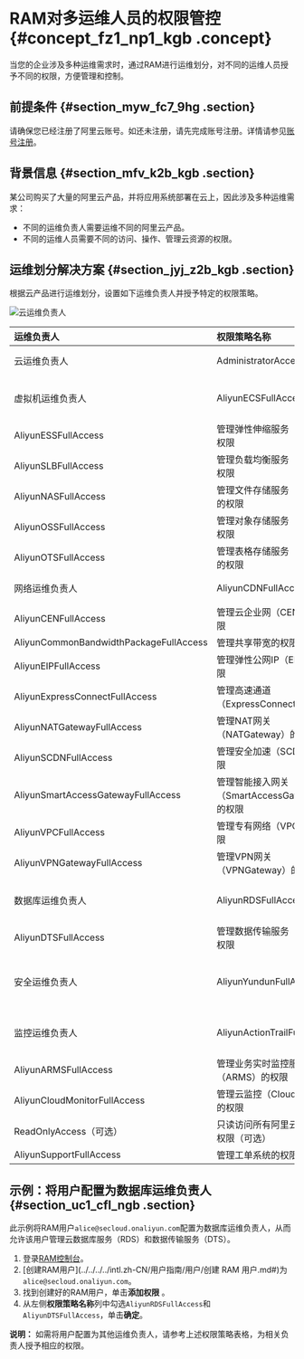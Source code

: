 # RAM对多运维人员的权限管控 {#concept_fz1_np1_kgb .concept}

当您的企业涉及多种运维需求时，通过RAM进行运维划分，对不同的运维人员授予不同的权限，方便管理和控制。

## 前提条件 {#section_myw_fc7_9hg .section}

请确保您已经注册了阿里云账号。如还未注册，请先完成账号注册。详情请参见[账号注册](https://account.alibabacloud.com/register/intl_register.htm)。

## 背景信息 {#section_mfv_k2b_kgb .section}

某公司购买了大量的阿里云产品，并将应用系统部署在云上，因此涉及多种运维需求：

-   不同的运维负责人需要运维不同的阿里云产品。
-   不同的运维人员需要不同的访问、操作、管理云资源的权限。

## 运维划分解决方案 {#section_jyj_z2b_kgb .section}

根据云产品进行运维划分，设置如下运维负责人并授予特定的权限策略。

![云运维负责人](http://static-aliyun-doc.oss-cn-hangzhou.aliyuncs.com/assets/img/92369/156378654137801_zh-CN.png)

|运维负责人|权限策略名称|权限策略说明|
|:----|:-----|:-----|
|云运维负责人|AdministratorAccess|管理所有阿里云资源的权限|
|虚拟机运维负责人|AliyunECSFullAccess|管理云服务器服务（ECS）的权限|
|AliyunESSFullAccess|管理弹性伸缩服务（ESS）的权限|
|AliyunSLBFullAccess|管理负载均衡服务（SLB）的权限|
|AliyunNASFullAccess|管理文件存储服务（NAS）的权限|
|AliyunOSSFullAccess|管理对象存储服务（OSS）权限|
|AliyunOTSFullAccess|管理表格存储服务（OTS）的权限|
|网络运维负责人|AliyunCDNFullAccess|管理CDN的权限|
|AliyunCENFullAccess|管理云企业网（CEN）的权限|
|AliyunCommonBandwidthPackageFullAccess|管理共享带宽的权限|
|AliyunEIPFullAccess|管理弹性公网IP（EIP）的权限|
|AliyunExpressConnectFullAccess|管理高速通道（ExpressConnect）的权限|
|AliyunNATGatewayFullAccess|管理NAT网关（NATGateway）的权限|
|AliyunSCDNFullAccess|管理安全加速（SCDN）的权限|
|AliyunSmartAccessGatewayFullAccess|管理智能接入网关（SmartAccessGateway）的权限|
|AliyunVPCFullAccess|管理专有网络（VPC）的权限|
|AliyunVPNGatewayFullAccess|管理VPN网关（VPNGateway）的权限|
|数据库运维负责人|AliyunRDSFullAccess|管理云数据库服务（RDS）的权限|
|AliyunDTSFullAccess|管理数据传输服务（DTS）的权限|
|安全运维负责人|AliyunYundunFullAccess|管理云盾所有产品（Yundun）的权限|
|监控运维负责人|AliyunActionTrailFullAccess|管理操作审计（ActionTrail）的权限|
|AliyunARMSFullAccess|管理业务实时监控服务（ARMS）的权限|
|AliyunCloudMonitorFullAccess|管理云监控（CloudMonitor）的权限|
|ReadOnlyAccess（可选）|只读访问所有阿里云资源的权限（可选）|
|AliyunSupportFullAccess|管理工单系统的权限|

## 示例：将用户配置为数据库运维负责人 {#section_uc1_cfl_ngb .section}

此示例将RAM用户`alice@secloud.onaliyun.com`配置为数据库运维负责人，从而允许该用户管理云数据库服务（RDS）和数据传输服务（DTS）。

1.  登录[RAM控制台](https://ram.console.aliyun.com/)。
2.  [创建RAM用户](../../../../intl.zh-CN/用户指南/用户/创建 RAM 用户.md#)为`alice@secloud.onaliyun.com`。
3.  找到创建好的RAM用户，单击**添加权限** 。
4.  从左侧**权限策略名称**列中勾选`AliyunRDSFullAccess`和`AliyunDTSFullAccess`，单击**确定**。

**说明：** 如需将用户配置为其他运维负责人，请参考上述权限策略表格，为相关负责人授予相应的权限。

